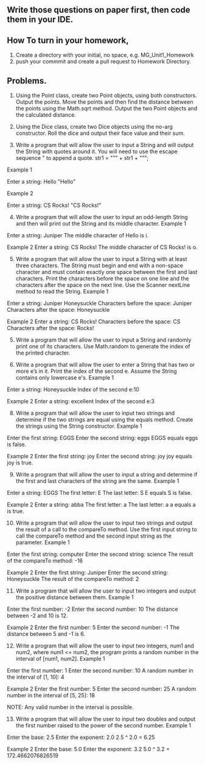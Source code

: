 ## Write those questions on paper first, then code them in your IDE.
## How To turn in your homework, 
1. Create a directory with your initial, no space, e.g. MG_Unit1_Homework
2. push your commmit and create a pull request to Homework Directory.

## Problems.
1.   Using the Point class, create two Point objects, using both constructors. Output the points. Move the points and then find the distance between the points using the Math.sqrt method. Output the two Point objects and the calculated distance.

2.  Using the Dice class, create two Dice objects using the no-arg constructor. Roll the dice and output their face value and their sum. 

3. Write a program that will allow the user to input a String and will output the String with quotes around it. You will need to use the escape sequence \" to append a quote.
str1 = "\"" + str1 + "\"";

Example 1

Enter a string: Hello
"Hello"

Example 2

Enter a string: CS Rocks!
"CS Rocks!"


4. Write a program that will allow the user to input an odd-length String and then will print out the String and its middle character. 
Example 1

Enter a string: Juniper
The middle character of Hello is i.

Example 2
Enter a string: CS Rocks!
The middle character of CS Rocks! is o.


5. Write a program that will allow the user to input a String with at least three characters. The String must begin and end with a non-space character and must contain exactly one space between the first and last characters. Print the characters before the space on one line and the characters after the space on the next line. Use the Scanner nextLine method to read the String.
Example 1

Enter a string: Juniper Honeysuckle
Characters before the space: Juniper
Characters after the space: Honeysuckle

Example 2
Enter a string: CS Rocks!
Characters before the space: CS
Characters after the space: Rocks!


5. Write a program that will allow the user to input a String and randomly print one of its characters. Use Math.random to generate the index of the printed character.
   
7. Write a program that will allow the user to enter a String that has two or more e’s in it. Print the index of the second e. Assume the String contains only lowercase e's.
Example 1

Enter a string: Honeysuckle
Index of the second e:10

Example 2
Enter a string: excellent
Index of the second e:3

8. Write a program that will allow the user to input two strings and determine if the two strings are equal using the equals method. Create the strings using the String constructor.
Example 1

Enter the first string: EGGS
Enter the second string: eggs
EGGS equals eggs is false.

Example 2
Enter the first string: joy
Enter the second string: joy
joy equals joy is true.


9. Write a program that will allow the user to input a string and determine if the first and last characters of the string are the same.
Example 1

Enter a string: EGGS
The first letter: E
The last letter: S
E equals S is false.

Example 2
Enter a string: abba
The first letter: a
The last letter: a
a equals a is true.


10. Write a program that will allow the user to input two strings and output the result of a call to the compareTo method. Use the first input string to call the compareTo method and the second input string as the parameter.
Example 1

Enter the first string: computer
Enter the second string: science
The result of the compareTo method: -16

Example 2
Enter the first string: Juniper
Enter the second string: Honeysuckle
The result of the compareTo method: 2


11. Write a program that will allow the user to input two integers and output the positive distance between them. 
Example 1

Enter the first number: -2
Enter the second number: 10
The distance between -2 and 10 is 12.

Example 2
Enter the first number: 5
Enter the second number: -1
The distance between 5 and -1 is 6.



12. Write a program that will allow the user to input two integers, num1 and num2, where 
num1 <= num2, the program prints a random number in the interval of [num1, num2].
Example 1

Enter the first number: 1
Enter the second number: 10
A random number in the interval of [1, 10]: 4

Example 2
Enter the first number: 5
Enter the second number: 25
A random number in the interval of [5, 25]: 18

NOTE: Any valid number in the interval is possible.

13. Write a program that will allow the user to input two doubles and output the first number raised to the power of the second number. 
Example 1

Enter the base: 2.5
Enter the exponent: 2.0
2.5 ^ 2.0 = 6.25

Example 2
Enter the base: 5.0
Enter the exponent: 3.2
5.0 ^ 3.2 = 172.4662076826519 


